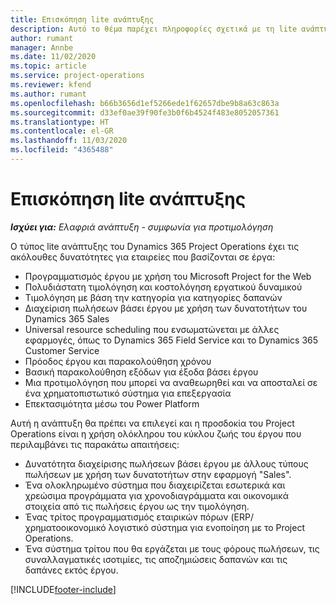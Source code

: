 ```yaml
---
title: Επισκόπηση lite ανάπτυξης
description: Αυτό το θέμα παρέχει πληροφορίες σχετικά με τη lite ανάπτυξη του Dynamics 365 Project Operations.
author: rumant
manager: Annbe
ms.date: 11/02/2020
ms.topic: article
ms.service: project-operations
ms.reviewer: kfend
ms.author: rumant
ms.openlocfilehash: b66b3656d1ef5266ede1f62657dbe9b8a63c863a
ms.sourcegitcommit: d33ef0ae39f90fe3b0f6b4524f483e8052057361
ms.translationtype: HT
ms.contentlocale: el-GR
ms.lasthandoff: 11/03/2020
ms.locfileid: "4365488"
---
```

# <a name="lite-deployment-overview"></a>Επισκόπηση lite ανάπτυξης

_**Ισχύει για:** Ελαφριά ανάπτυξη - συμφωνία για προτιμολόγηση_

Ο τύπος lite ανάπτυξης του Dynamics 365 Project Operations έχει τις ακόλουθες δυνατότητες για εταιρείες που βασίζονται σε έργα:

- Προγραμματισμός έργου με χρήση του Microsoft Project for the Web
- Πολυδιάστατη τιμολόγηση και κοστολόγηση εργατικού δυναμικού
- Τιμολόγηση με βάση την κατηγορία για κατηγορίες δαπανών
- Διαχείριση πωλήσεων βάσει έργου με χρήση των δυνατοτήτων του Dynamics 365 Sales
- Universal resource scheduling που ενσωματώνεται με άλλες εφαρμογές, όπως το Dynamics 365 Field Service και το Dynamics 365 Customer Service
- Πρόοδος έργου και παρακολούθηση χρόνου
- Βασική παρακολούθηση εξόδων για έξοδα βάσει έργου
- Μια προτιμολόγηση που μπορεί να αναθεωρηθεί και να αποσταλεί σε ένα χρηματοπιστωτικό σύστημα για επεξεργασία
- Επεκτασιμότητα μέσω του Power Platform

Αυτή η ανάπτυξη θα πρέπει να επιλεγεί και η προσδοκία του Project Operations είναι η χρήση ολόκληρου του κύκλου ζωής του έργου που περιλαμβάνει τις παρακάτω απαιτήσεις:

- Δυνατότητα διαχείρισης πωλήσεων βάσει έργου με άλλους τύπους πωλήσεων με χρήση των δυνατοτήτων στην εφαρμογή "Sales".
- Ένα ολοκληρωμένο σύστημα που διαχειρίζεται εσωτερικά και χρεώσιμα προγράμματα για χρονοδιαγράμματα και οικονομικά στοιχεία από τις πωλήσεις έργου ως την τιμολόγηση.
- Ένας τρίτος προγραμματισμός εταιρικών πόρων (ERP/χρηματοοικονομικό λογιστικό σύστημα για ενοποίηση με το Project Operations.
- Ένα σύστημα τρίτου που θα εργάζεται με τους φόρους πωλήσεων, τις συναλλαγματικές ισοτιμίες, τις αποζημιώσεις δαπανών και τις δαπάνες εκτός έργου.


[!INCLUDE[footer-include](../includes/footer-banner.md)]